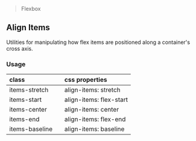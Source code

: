 > Flexbox

## Align Items

Utilities for manipulating how flex items are positioned along a container's cross axis.

### Usage

| class |  | css properties |
|:--|:--|:--|
| items-stretch |  | align-items: stretch |
| items-start |  | align-items: flex-start |
| items-center |  | align-items: center |
| items-end |  | align-items: flex-end |
| items-baseline |  | align-items: baseline |

